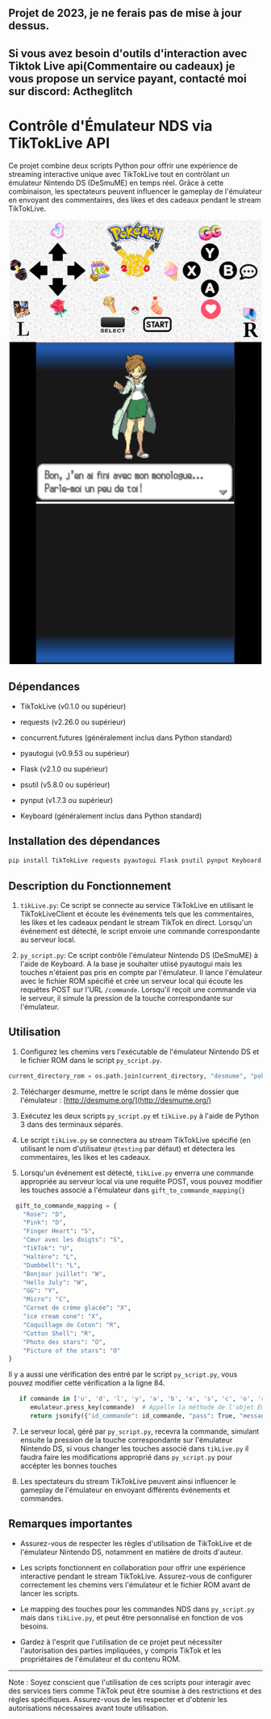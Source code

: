## Projet de 2023, je ne ferais pas de mise à jour dessus.
## Si vous avez besoin d'outils d'interaction avec Tiktok Live api(Commentaire ou cadeaux) je vous propose un service payant, contacté moi sur discord: Actheglitch

# Contrôle d'Émulateur NDS via TikTokLive API

Ce projet combine deux scripts Python pour offrir une expérience de streaming interactive unique avec TikTokLive tout en contrôlant un émulateur Nintendo DS (DeSmuME) en temps réel. Grâce à cette combinaison, les spectateurs peuvent influencer le gameplay de l'émulateur en envoyant des commentaires, des likes et des cadeaux pendant le stream TikTokLive.

<center><img src="https://raw.githubusercontent.com/nowwScriptKK/Controle-Emulateur-NDS-via-TikTokLiveAPI/refs/heads/main/1.png" style="text-align: center;" alt="Texte alternatif" width="500" height="880"></center>

## Dépendances

- TikTokLive (v0.1.0 ou supérieur)
- requests (v2.26.0 ou supérieur)
- concurrent.futures (généralement inclus dans Python standard)

- pyautogui (v0.9.53 ou supérieur)
- Flask (v2.1.0 ou supérieur)
- psutil (v5.8.0 ou supérieur)
- pynput (v1.7.3 ou supérieur)
- Keyboard (généralement inclus dans Python standard)

## Installation des dépendances

```py
pip install TikTokLive requests pyautogui Flask psutil pynput Keyboard 
```

## Description du Fonctionnement

1. `tikLive.py`: Ce script se connecte au service TikTokLive en utilisant le TikTokLiveClient et écoute les événements tels que les commentaires, les likes et les cadeaux pendant le stream TikTok en direct. Lorsqu'un événement est détecté, le script envoie une commande correspondante au serveur local.

2. `py_script.py`: Ce script contrôle l'émulateur Nintendo DS (DeSmuME) à l'aide de Keyboard. A la base je souhaiter utiisé pyautogui mais les touches n'étaient pas pris en compte par l'émulateur. Il lance l'émulateur avec le fichier ROM spécifié et crée un serveur local qui écoute les requêtes POST sur l'URL `/commande`. Lorsqu'il reçoit une commande via le serveur, il simule la pression de la touche correspondante sur l'émulateur.

## Utilisation


1. Configurez les chemins vers l'exécutable de l'émulateur Nintendo DS et le fichier ROM dans le script `py_script.py`.
   
```py
current_directory_rom = os.path.join(current_directory, "desmume", "pokemon.nds")
```
2. Télécharger desmume, mettre le script dans le même dossier que l'émulateur : [http://desmume.org/](http://desmume.org/)

3. Exécutez les deux scripts `py_script.py` et `tikLive.py` à l'aide de Python 3 dans des terminaux séparés.

4. Le script `tikLive.py` se connectera au stream TikTokLive spécifié (en utilisant le nom d'utilisateur `@testing` par défaut) et détectera les commentaires, les likes et les cadeaux.

5. Lorsqu'un événement est détecté, `tikLive.py` enverra une commande appropriée au serveur local via une requête POST, vous pouvez modifier les touches associé a l'émulateur dans `gift_to_commande_mapping{}`
   
```py
  gift_to_commande_mapping = {
    "Rose": "D",
    "Pink": "D",
    "Finger Heart": "S",
    "Cœur avec les doigts": "S",
    "TikTok": "U",
    "Haltère": "L",
    "Dumbbell": "L",
    "Bonjour juillet": "W",
    "Hello July": "W",
    "GG": "Y",
    "Micro": "C",
    "Cornet de crème glacée": "X",
    "ice cream cone": "X",
    "Coquillage de Coton": "R",
    "Cotton Shell": "R",
    "Photo des stars": "O",
    "Picture of the stars": "O"
}

```
Il y a aussi une vérification des entré par le script `py_script.py`, vous pouvez modifier cette vérification a la ligne 84.
```py
   if commande in ['u', 'd', 'l', 'y', 'a', 'b', 'x', 's', 'c', 'o', 'r', 'w','U', 'D', 'L', 'Y', 'A', 'B', 'X', 'S', 'C', 'O', 'R', 'W']: 
      emulateur.press_key(commande)  # Appelle la méthode de l'objet EmulateurNDS pour simuler la pression de touche
      return jsonify({"id_commande": id_commande, "pass": True, "message": "Commande reçue et traitée"})
```
7. Le serveur local, géré par `py_script.py`, recevra la commande, simulant ensuite la pression de la touche correspondante sur l'émulateur Nintendo DS, si vous changer les touches associé dans `tikLive.py` il faudra faire les modifications approprié dans `py_script.py` pour accépter les bonnes touches 

8. Les spectateurs du stream TikTokLive peuvent ainsi influencer le gameplay de l'émulateur en envoyant différents événements et commandes.

## Remarques importantes

- Assurez-vous de respecter les règles d'utilisation de TikTokLive et de l'émulateur Nintendo DS, notamment en matière de droits d'auteur.

- Les scripts fonctionnent en collaboration pour offrir une expérience interactive pendant le stream TikTokLive. Assurez-vous de configurer correctement les chemins vers l'émulateur et le fichier ROM avant de lancer les scripts.

- Le mapping des touches pour les commandes NDS dans `py_script.py` mais dans `tikLive.py`, et peut être personnalisé en fonction de vos besoins.

- Gardez à l'esprit que l'utilisation de ce projet peut nécessiter l'autorisation des parties impliquées, y compris TikTok et les propriétaires de l'émulateur et du contenu ROM.


---

Note : Soyez conscient que l'utilisation de ces scripts pour interagir avec des services tiers comme TikTok peut être soumise à des restrictions et des règles spécifiques. Assurez-vous de les respecter et d'obtenir les autorisations nécessaires avant toute utilisation.
